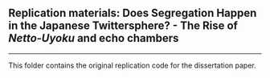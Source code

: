 ## Replication materials: Does Segregation Happen in the Japanese Twittersphere? - The Rise of _Netto-Uyoku_ and echo chambers
---

This folder contains the original replication code for the dissertation paper.